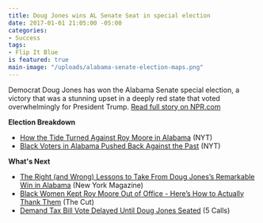 ```yaml
---
title: Doug Jones wins AL Senate Seat in special election
date: 2017-01-01 21:05:00 -05:00
categories:
- Success
tags:
- Flip It Blue
is featured: true
main-image: "/uploads/alabama-senate-election-maps.png"
---
```


Democrat Doug Jones has won the Alabama Senate special election, a victory that was a stunning upset in a deeply red state that voted overwhelmingly for President Trump. [Read full story on NPR.com](http://n.pr/2BYMd42)

**Election Breakdown**
* [How the Tide Turned Against Roy Moore in Alabama](http://nyti.ms/2kJGRmt) (NYT)
* [Black Voters in Alabama Pushed Back Against the Past](http://nyti.ms/2AUGRrn) (NYT)

**What's Next**
* [The Right (and Wrong) Lessons to Take From Doug Jones’s Remarkable Win in Alabama](http://nym.ag/2kg2gUC) (New York Magazine)
* [Black Women Kept Roy Moore Out of Office - Here’s How to Actually Thank Them](http://bit.ly/2jTiV0l) (The Cut)
* [Demand Tax Bill Vote Delayed Until Doug Jones Seated](http://bit.ly/2AUfZH9) (5 Calls)